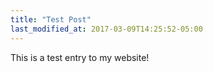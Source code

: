 ```yaml
---
title: "Test Post"
last_modified_at: 2017-03-09T14:25:52-05:00
---
```


This is a test entry to my website!

